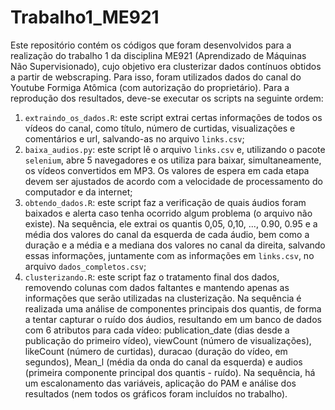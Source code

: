# Trabalho1_ME921
Este repositório contém os códigos que foram desenvolvidos para a realização do trabalho 1 da disciplina ME921 (Aprendizado de Máquinas Não Supervisionado), cujo objetivo era clusterizar dados contínuos obtidos a partir de webscraping. Para isso, foram utilizados dados do canal do Youtube Formiga Atômica (com autorização do proprietário).
Para a reprodução dos resultados, deve-se executar os scripts na seguinte ordem:
 1. ```extraindo_os_dados.R```: este script extrai certas informações de todos os vídeos do canal, como título, número de curtidas, visualizações e comentários e url, salvando-as no arquivo ```links.csv```;
 2. ```baixa_audios.py```: este script lê o arquivo ```links.csv``` e, utilizando o pacote ```selenium```, abre 5 navegadores e os utiliza para baixar, simultaneamente, os vídeos convertidos em MP3. Os valores de espera em cada etapa devem ser ajustados de acordo com a velocidade de processamento do computador e da internet;
 3. ```obtendo_dados.R```: este script faz a verificação de quais áudios foram baixados e alerta caso tenha ocorrido algum problema (o arquivo não existe). Na sequência, ele extrai os quantis 0,05, 0,10, ..., 0.90, 0.95 e a média dos valores do canal da esquerda de cada áudio, bem como a duração e a média e a mediana dos valores no canal da direita, salvando essas informações, juntamente com as informações em ```links.csv```, no arquivo ```dados_completos.csv```;
 4. ```clusterizando.R```: este script faz o tratamento final dos dados, removendo colunas com dados faltantes e mantendo apenas as informações que serão utilizadas na clusterização. Na sequência é realizada uma análise de componentes principais dos quantis, de forma a tentar capturar o ruído dos áudios, resultando em um banco de dados com 6 atributos para cada vídeo: publication_date (dias desde a publicação do primeiro vídeo), viewCount (número de visualizações), likeCount (número de curtidas), duracao (duração do vídeo, em segundos), Mean_l (média da onda do canal da esquerda) e audios (primeira componente principal dos quantis - ruído). Na sequência, há um escalonamento das variáveis, aplicação do PAM e análise dos resultados (nem todos os gráficos foram incluídos no trabalho).
